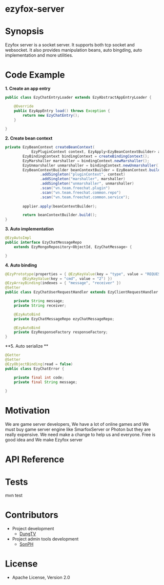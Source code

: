 # ezyfox-server

# Synopsis

Ezyfox server is a socket server. It supports both tcp socket and websocket. It also provides manipulation beans,
auto bingding, auto implementation and more utilities.

# Code Example

**1. Create an app entry**

```java
public class EzyChatEntryLoader extends EzyAbstractAppEntryLoader {

	@Override
	public EzyAppEntry load() throws Exception {
		return new EzyChatEntry();
	}
	
}
```

**2. Create bean context**

```java
private EzyBeanContext createBeanContext(
			EzyPluginContext context, EzyApply<EzyBeanContextBuilder> applier) {
    	EzyBindingContext bindingContext = createBindingContext();
    	EzyMarshaller marshaller = bindingContext.newMarshaller();
    	EzyUnmarshaller unmarshaller = bindingContext.newUnmarshaller();
    	EzyBeanContextBuilder beanContextBuilder = EzyBeanContext.builder()
    			.addSingleton("pluginContext", context)
    			.addSingleton("marshaller", marshaller)
    			.addSingleton("unmarshaller", unmarshaller)
    			.scan("vn.team.freechat.plugin")
    			.scan("vn.team.freechat.common.repo")
    			.scan("vn.team.freechat.common.service");
    	
    	applier.apply(beanContextBuilder);

		return beanContextBuilder.build();
}
```

**3. Auto implementation**

```java
@EzyAutoImpl
public interface EzyChatMessageRepo 
	extends EzyMongoRepository<ObjectId, EzyChatMessage> {

}
```

**4. Auto binding**

```java
@EzyPrototype(properties = { @EzyKeyValue(key = "type", value = "REQUEST_HANDLER"),
		@EzyKeyValue(key = "cmd", value = "2") })
@EzyArrayBinding(indexes = { "message", "receiver" })
@Setter
public class EzyChatUserRequestHandler extends EzyClientRequestHandler implements EzyDataBinding {

	private String message;
	private String receiver;

	@EzyAutoBind
	private EzyChatMessageRepo ezyChatMessageRepo;

	@EzyAutoBind
	private EzyResponseFactory responseFactory;
}
```

**5. Auto serialize **

```java
@Getter
@Setter
@EzyObjectBinding(read = false)
public class EzyChatError {

	private final int code;
	private final String message;
	
}
```

# Motivation

We are game server developers, We have a lot of online games and We must buy game server engine like SmarfoxServer
or Photon but they are really expensive. We need make a change to help us and everyone. 
Free is good idea and We make Ezyfox server

# API Reference

# Tests

mvn test

# Contributors

- Project development
  - [DungTV](mailto:dungtv192@gmail.com)
- Project admin tools development
  - [SonPH](hoaison95@gmail.com)

# License

- Apache License, Version 2.0
